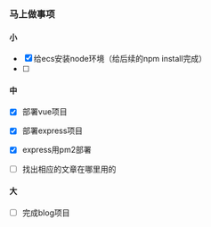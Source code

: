 ### 马上做事项

#### 小
- [x] 给ecs安装node环境（给后续的npm install完成）
- [ ]  


#### 中
- [x] 部署vue项目
- [x] 部署express项目
- [x] express用pm2部署
- [ ] 找出相应的文章在哪里用的



#### 大
- [ ] 完成blog项目

